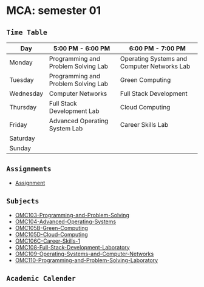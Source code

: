 # **MCA: semester 01**

## `Time Table`<br>

| Day       | 5:00 PM - 6:00 PM                   | 6:00 PM - 7:00 PM                           |
| --------- | ----------------------------------- | ------------------------------------------- |
| Monday    | Programming and Problem Solving Lab | Operating Systems and Computer Networks Lab |
| Tuesday   | Programming and Problem Solving Lab | Green Computing                             |
| Wednesday | Computer Networks                   | Full Stack Development                      |
| Thursday  | Full Stack Development Lab          | Cloud Computing                             |
| Friday    | Advanced Operating System Lab       | Career Skills Lab                           |
| Saturday  |                                     |                                             |
| Sunday    |                                     |                                             |


## `Assignments`<br>
- [Assignment](/Assignments/)




## `Subjects`<br>
- [OMC103-Programming-and-Problem-Solving]("OMC103%20Programming%20and%20Problem-Solving")
- [OMC104-Advanced-Operating-Systems]("OMC104%20Advanced%20Operating%20Systems")
- [OMC105B-Green-Computing]("OMC105B%20Green%20Computing")
- [OMC105D-Cloud-Computing]("OMC105D%20Cloud%20Computing")
- [OMC106C-Career-Skills-1]("OMC106C%20Career%20Skills%20-%2%201")
- [OMC108-Full-Stack-Development-Laboratory]("OMC108%20Full%20Stack%20Development%20Laboratory")
- [OMC109-Operating-Systems-and-Computer-Networks]("OMC109%20Operating%20Systems%20and%20Computer%20Networks")
- [OMC110-Programming-and-Problem-Solving-Laboratory]("OMC110%20Programming%20and%20Problem-Solving%20Laboratory")


## `Academic Calender`<br>